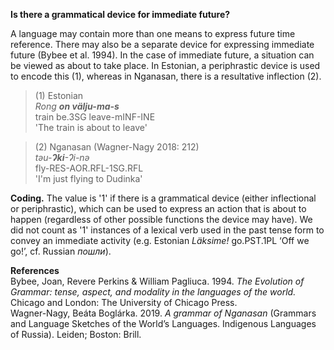 **Is there a grammatical device for immediate future?**

A language may contain more than one means to express future time reference. There may also be a separate device for expressing immediate future (Bybee et al. 1994). In the case of immediate future, a situation can be viewed as about to take place. In Estonian, a periphrastic device is used to encode this (1), whereas in Nganasan, there is a resultative inflection (2).

>(1) Estonian<br/> 
>*Rong **on välju-ma-s***<br/> 
>train be.3SG leave-mINF-INE<br/> 
>'The train is about to leave'

>(2) Nganasan (Wagner-Nagy 2018: 212)<br/> 
>*tǝu-**Ɂki**-Ɂi-nǝ*<br/> 
>fly-RES-AOR.RFL-1SG.RFL<br/> 
>'I'm just flying to Dudinka'<br/>

**Coding.** The value is '1' if there is a grammatical device (either inflectional or periphrastic), which can be used to express an action that is about to happen (regardless of other possible functions the device may have). We did not count as '1' instances of a lexical verb used in the past tense form to convey an immediate activity (e.g. Estonian *Läksime!* go.PST.1PL ‘Off we go!’, cf. Russian *пошли*). 

**References**<br/>
Bybee, Joan, Revere Perkins & William Pagliuca. 1994. *The Evolution of Grammar: tense, aspect, and modality in the languages of the world.* Chicago and London: The University of Chicago Press.<br/>
Wagner-Nagy, Beáta Boglárka. 2019. *A grammar of Nganasan* (Grammars and Language Sketches of the World’s Languages. Indigenous Languages of Russia). Leiden; Boston: Brill.
